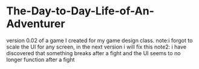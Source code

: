 # The-Day-to-Day-Life-of-An-Adventurer
version 0.02 of a game I created for my game design class.
note:i forgot to scale the UI for any screen, in the next version i will fix this
note2: i have discovered that something breaks after a fight and the UI seems to no longer function after a fight
